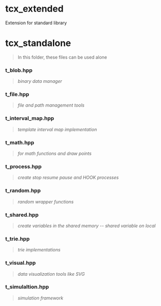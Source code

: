 # tcx_extended
Extension for standard library

# tcx_standalone
> In this folder, these files can be used alone
### t_blob.hpp
> *binary data manager*
### t_file.hpp
> *file and path management tools*
### t_interval_map.hpp
> *template interval map implementation*
### t_math.hpp
> *for math functions and draw points*
### t_process.hpp
> *create stop resume pause and HOOK processes*
### t_random.hpp
> *random wrapper functions*
### t_shared.hpp
> *create variables in the shared memory -- shared variable on local*
### t_trie.hpp
> *trie implementations*
### t_visual.hpp
> *data visualization tools like SVG*
### t_simulaltion.hpp
> *simulation framework*